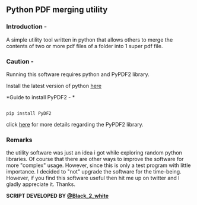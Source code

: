## Python PDF merging utility


### Introduction -

A simple utility tool written in python that allows others to merge the contents of two or more pdf files of a folder into 1 super pdf file. 


### Caution -

Running this software requires python and PyPDF2 library.


Install the latest version of python [here](https://www.python.org/downloads/)

*Guide to install PyPDF2 - *

```

pip install PyDF2

```

click [here](https://pypi.org/project/PyPDF2/) for more details regarding the PyPDF2 library.


### Remarks

the utility software was just an idea i got while exploring random python libraries. Of course that there are other ways to improve the software for more "complex" usage. However, since this is only a test program with little importance. I decided to "not" upgrade the software for the time-being. </br>
However, if you find this software useful then hit me up on twitter and I gladly appreciate it. Thanks.


**SCRIPT DEVELOPED BY [@Black_2_white](https://twitter.com/Black_2_white)**